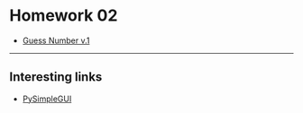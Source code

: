 
# Homework 02
* [Guess Number v.1](https://py3.codeskulptor.org/#user302_KXdZ6yHDuQ_16.py)

----
## Interesting links

* [PySimpleGUI](https://pysimplegui.readthedocs.io/)